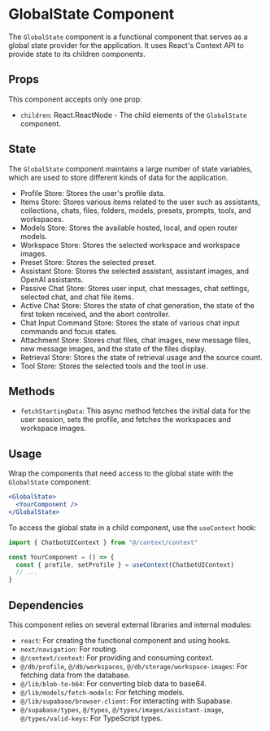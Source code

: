 # GlobalState Component

The `GlobalState` component is a functional component that serves as a global state provider for the application. It uses React's Context API to provide state to its children components. 

## Props

This component accepts only one prop:

- `children`: React.ReactNode - The child elements of the `GlobalState` component.

## State

The `GlobalState` component maintains a large number of state variables, which are used to store different kinds of data for the application. 

- Profile Store: Stores the user's profile data.
- Items Store: Stores various items related to the user such as assistants, collections, chats, files, folders, models, presets, prompts, tools, and workspaces.
- Models Store: Stores the available hosted, local, and open router models.
- Workspace Store: Stores the selected workspace and workspace images.
- Preset Store: Stores the selected preset.
- Assistant Store: Stores the selected assistant, assistant images, and OpenAI assistants.
- Passive Chat Store: Stores user input, chat messages, chat settings, selected chat, and chat file items.
- Active Chat Store: Stores the state of chat generation, the state of the first token received, and the abort controller.
- Chat Input Command Store: Stores the state of various chat input commands and focus states.
- Attachment Store: Stores chat files, chat images, new message files, new message images, and the state of the files display.
- Retrieval Store: Stores the state of retrieval usage and the source count.
- Tool Store: Stores the selected tools and the tool in use.

## Methods

- `fetchStartingData`: This async method fetches the initial data for the user session, sets the profile, and fetches the workspaces and workspace images.

## Usage

Wrap the components that need access to the global state with the `GlobalState` component:

```jsx
<GlobalState>
  <YourComponent />
</GlobalState>
```

To access the global state in a child component, use the `useContext` hook:

```jsx
import { ChatbotUIContext } from "@/context/context"

const YourComponent = () => {
  const { profile, setProfile } = useContext(ChatbotUIContext)
  // ...
}
```

## Dependencies

This component relies on several external libraries and internal modules:

- `react`: For creating the functional component and using hooks.
- `next/navigation`: For routing.
- `@/context/context`: For providing and consuming context.
- `@/db/profile`, `@/db/workspaces`, `@/db/storage/workspace-images`: For fetching data from the database.
- `@/lib/blob-to-b64`: For converting blob data to base64.
- `@/lib/models/fetch-models`: For fetching models.
- `@/lib/supabase/browser-client`: For interacting with Supabase.
- `@/supabase/types`, `@/types`, `@/types/images/assistant-image`, `@/types/valid-keys`: For TypeScript types.